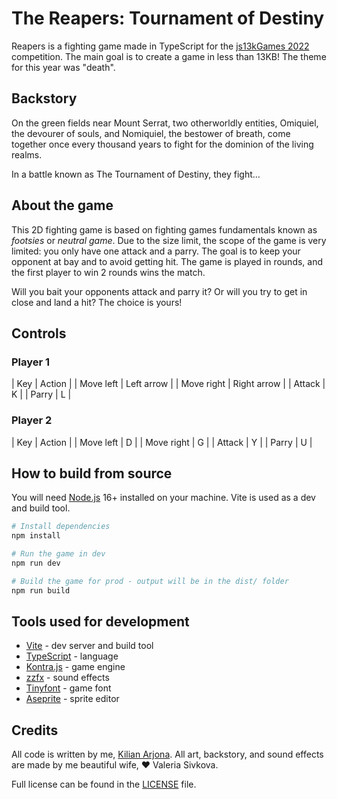 # The Reapers: Tournament of Destiny

Reapers is a fighting game made in TypeScript for the [js13kGames 2022](https://js13kgames.com/) competition. The main goal is to create a game in less than 13KB! The theme for this year was "death".

## Backstory

On the green fields near Mount Serrat, two otherworldly entities, Omiquiel, the devourer of souls, and Nomiquiel, the bestower of breath, come together once every thousand years to fight for the dominion of the living realms.

In a battle known as The Tournament of Destiny, they fight…

## About the game

This 2D fighting game is based on fighting games fundamentals known as _footsies_ or _neutral game_. Due to the size limit, the scope of the game is very limited: you only have one attack and a parry. The goal is to keep your opponent at bay and to avoid getting hit. The game is played in rounds, and the first player to win 2 rounds wins the match.

Will you bait your opponents attack and parry it? Or will you try to get in close and land a hit? The choice is yours!

## Controls

### Player 1

| Key | Action |
| Move left | Left arrow |
| Move right | Right arrow |
| Attack | K |
| Parry | L |

### Player 2

| Key | Action |
| Move left | D |
| Move right | G |
| Attack | Y |
| Parry | U |

## How to build from source

You will need [Node.js](https://nodejs.org/en/) 16+ installed on your machine. Vite is used as a dev and build tool.

```bash
# Install dependencies
npm install

# Run the game in dev
npm run dev

# Build the game for prod - output will be in the dist/ folder
npm run build
```

## Tools used for development

- [Vite](https://vitejs.dev/) - dev server and build tool
- [TypeScript](https://www.typescriptlang.org/) - language
- [Kontra.js](https://straker.github.io/kontra/) - game engine
- [zzfx](https://github.com/KilledByAPixel/ZzFX) - sound effects
- [Tinyfont](https://github.com/darkwebdev/tinyfont.js) - game font
- [Aseprite](https://www.aseprite.org/) - sprite editor

## Credits

All code is written by me, [Kilian Arjona](https://about.me/karjona). All art, backstory, and sound effects are made by me beautiful wife, ❤️ Valeria Sivkova.

Full license can be found in the [LICENSE](LICENSE) file.
